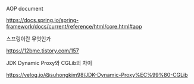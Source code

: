 AOP document

https://docs.spring.io/spring-framework/docs/current/reference/html/core.html#aop

스프링이란 무엇인가

https://12bme.tistory.com/157

JDK Dynamic Proxy와 CGLib의 차이

https://velog.io/@suhongkim98/JDK-Dynamic-Proxy%EC%99%80-CGLib
